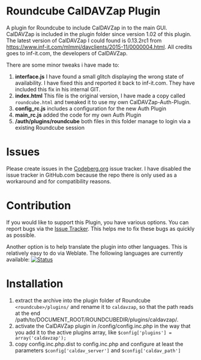 # Roundcube CalDAVZap Plugin
A plugin for Roundcube to include CalDAVZap in to the main GUI. CalDAVZap is included in the plugin folder since version 1.02 of this plugin. The latest version of CalDAVZap I could found is 0.13.2rc1 from https://www.inf-it.com/mlmmj/davclients/2015-11/0000004.html. All credits goes to inf-it.com, the developers of CalDAVZap.

There are some minor tweaks i have made to: 
1. **interface.js** I have found a small glitch displaying the wrong state of availability. I have fixed this and reported it back to inf-it.com. They have included this fix in his internal GIT.
2. **index.html** This file is the original version, I have made a copy called `roundcube.html` and tweaked it to use my own CalDAVZap-Auth-Plugin.
3. **config_rc.js** includes a configuration for the new Auth Plugin
4. **main_rc.js** added the code for my own Auth Plugin
5. **/auth/plugins/roundcube** both files in this folder manage to login via a existing Roundcube session

# Issues
Please create issues in the [Codeberg.org](https://codeberg.org/Offerel/Roundcube_CalDavZAP/issues) issue tracker. I have disabled the issue tracker in GitHub.com because the repo there is only used as a workaround and for compatibility reasons.

# Contribution
If you would like to support this Plugin, you have various options. You can report bugs via the [Issue Tracker](https://codeberg.org/Offerel/Roundcube_CalDavZAP/issues). This helps me to fix these bugs as quickly as possible.

Another option is to help translate the plugin into other languages. This is relatively easy to do via Weblate. The following languages are currently available:
[![Status](https://translate.codeberg.org/widget/roundcube-caldavzap/roundcube-plugin/multi-auto.svg)](https://translate.codeberg.org/engage/roundcube-caldavzap/)

# Installation
1. extract the archive into the plugin folder of Roundcube `<roundcube>/plugins/` and rename it to `caldavzap`, so that the path reads at the end /path/to/DOCUMENT_ROOT/ROUNDCUBEDIR/plugins/caldavzap/.
2. activate the CalDAVZap plugin in <roundcube>/config/config.inc.php in the way that you add it to the active plugins array, like `$config['plugins'] = array('caldavzap');`
3. copy config.inc.php.dist to config.inc.php and configure at least the parameters `$config['caldav_server']` and `$config['caldav_path']`